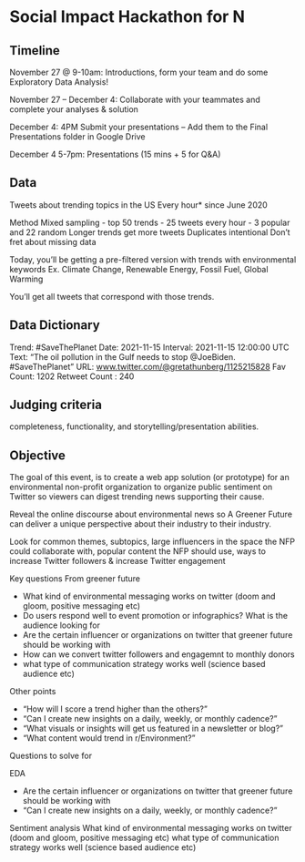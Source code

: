 # Social Impact Hackathon for N

## Timeline
November 27 @ 9-10am: Introductions, form your team and do some Exploratory Data Analysis!

November 27 – December 4: Collaborate with your teammates and complete your analyses & solution

December 4: 4PM
Submit your presentations – Add them to the Final Presentations folder in Google Drive

December 4 5-7pm: Presentations (15 mins + 5 for Q&A)

## Data
Tweets about trending topics in the US 
Every hour* since June 2020

Method
Mixed sampling - top 50 trends - 25 tweets every hour - 3 popular and 22 random
Longer trends get more tweets
Duplicates intentional
Don’t fret about missing data

Today, you’ll be getting a pre-filtered version with trends with environmental keywords
Ex. Climate Change, Renewable Energy, Fossil Fuel, Global Warming

You’ll get all tweets that correspond with those trends.

## Data Dictionary
Trend: #SaveThePlanet
Date: 2021-11-15
Interval: 2021-11-15 12:00:00 UTC
Text: “The oil pollution in the Gulf needs to stop @JoeBiden. #SaveThePlanet”
URL: www.twitter.com/@gretathunberg/1125215828
Fav Count: 1202
Retweet Count : 240

## Judging criteria
completeness, functionality, and storytelling/presentation abilities.

## Objective
The goal of this event, is to create a web app solution (or prototype) for an environmental non-profit organization to organize public sentiment on Twitter so viewers can digest trending news supporting their cause.

Reveal the online discourse about environmental news so A Greener Future can deliver a unique perspective about their industry to their industry.

Look for common themes, subtopics, large influencers in the space the NFP could collaborate with, popular content the NFP should use, ways to increase Twitter followers & increase Twitter engagement

Key questions
From greener future
- What kind of environmental messaging works on twitter (doom and gloom, positive messaging etc)
- Do users respond well to event promotion or infographics? What is the audience looking for
- Are the certain influencer or organizations on twitter that greener future should be working with
- How can we convert twitter followers and engagemnt to monthly donors
- what type of communication strategy works well (science based audience etc)

Other points
- “How will I score a trend higher than the others?”
- “Can I create new insights on a daily, weekly, or monthly cadence?”
- “What visuals or insights will get us featured in a newsletter or blog?”
- “What content would trend in r/Environment?”


Questions to solve for

EDA
- Are the certain influencer or organizations on twitter that greener future should be working with
- “Can I create new insights on a daily, weekly, or monthly cadence?”

Sentiment analysis
What kind of environmental messaging works on twitter (doom and gloom, positive messaging etc)
what type of communication strategy works well (science based audience etc)